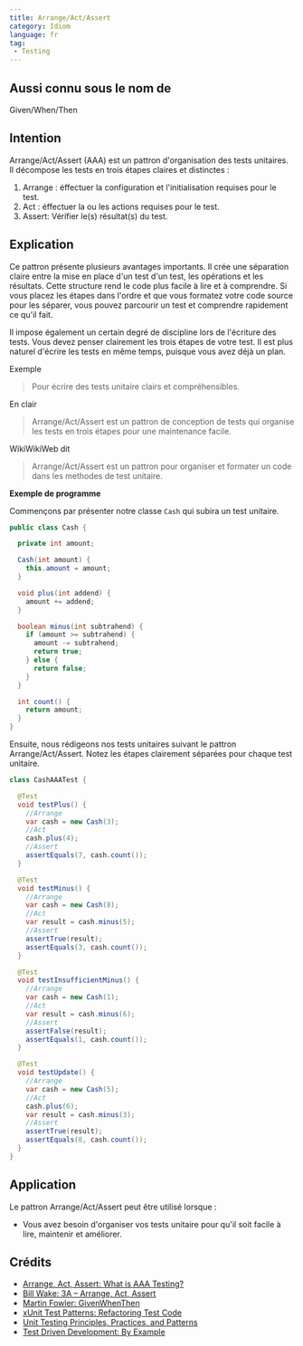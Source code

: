 ```yaml
---
title: Arrange/Act/Assert
category: Idiom
language: fr
tag:
 - Testing
---
```


## Aussi connu sous le nom de

Given/When/Then

## Intention

Arrange/Act/Assert (AAA) est un pattron d'organisation des tests unitaires.
Il décompose les tests en trois étapes claires et distinctes :

1. Arrange : éffectuer la configuration et l'initialisation requises pour le test.
2. Act : éffectuer la ou les actions requises pour le test.
3. Assert: Vérifier le(s) résultat(s) du test.

## Explication

Ce pattron présente plusieurs avantages importants. Il crée une séparation claire entre la mise en place d'un test d'un
test,
les opérations et les résultats. Cette structure rend le code plus facile à lire et à comprendre.
Si vous placez les étapes dans l'ordre et que vous formatez votre code source pour les séparer, vous pouvez parcourir un
test et comprendre rapidement ce qu'il fait.

Il impose également un certain degré de discipline lors de l'écriture des tests. Vous devez penser clairement les trois
étapes de votre test.
Il est plus naturel d'écrire les tests en même temps, puisque vous avez déjà un plan.

Exemple

> Pour écrire des tests unitaire clairs et compréhensibles.

En clair

> Arrange/Act/Assert est un pattron de conception de tests qui organise les tests en trois étapes pour une maintenance
> facile.

WikiWikiWeb dit

> Arrange/Act/Assert est un pattron pour organiser et formater un code dans les methodes de test unitaire.

**Exemple de programme**

Commençons par présenter notre classe  `Cash` qui subira un test unitaire.

```java
public class Cash {

  private int amount;

  Cash(int amount) {
    this.amount = amount;
  }

  void plus(int addend) {
    amount += addend;
  }

  boolean minus(int subtrahend) {
    if (amount >= subtrahend) {
      amount -= subtrahend;
      return true;
    } else {
      return false;
    }
  }

  int count() {
    return amount;
  }
}
```

Ensuite, nous rédigeons nos tests unitaires suivant le pattron Arrange/Act/Assert.
Notez les étapes clairement séparées pour chaque test unitaire.

```java
class CashAAATest {

  @Test
  void testPlus() {
    //Arrange
    var cash = new Cash(3);
    //Act
    cash.plus(4);
    //Assert
    assertEquals(7, cash.count());
  }

  @Test
  void testMinus() {
    //Arrange
    var cash = new Cash(8);
    //Act
    var result = cash.minus(5);
    //Assert
    assertTrue(result);
    assertEquals(3, cash.count());
  }

  @Test
  void testInsufficientMinus() {
    //Arrange
    var cash = new Cash(1);
    //Act
    var result = cash.minus(6);
    //Assert
    assertFalse(result);
    assertEquals(1, cash.count());
  }

  @Test
  void testUpdate() {
    //Arrange
    var cash = new Cash(5);
    //Act
    cash.plus(6);
    var result = cash.minus(3);
    //Assert
    assertTrue(result);
    assertEquals(8, cash.count());
  }
}
```

## Application

Le pattron Arrange/Act/Assert peut être utilisé lorsque :

* Vous avez besoin d'organiser vos tests unitaire pour qu'il soit facile à lire, maintenir et améliorer.

## Crédits

* [Arrange, Act, Assert: What is AAA Testing?](https://blog.ncrunch.net/post/arrange-act-assert-aaa-testing.aspx)
* [Bill Wake: 3A – Arrange, Act, Assert](https://xp123.com/articles/3a-arrange-act-assert/)
* [Martin Fowler: GivenWhenThen](https://martinfowler.com/bliki/GivenWhenThen.html)
* [xUnit Test Patterns: Refactoring Test Code](https://www.amazon.com/gp/product/0131495054/ref=as_li_qf_asin_il_tl?ie=UTF8&tag=javadesignpat-20&creative=9325&linkCode=as2&creativeASIN=0131495054&linkId=99701e8f4af2f7e8dd50d720c9b63dbf)
* [Unit Testing Principles, Practices, and Patterns](https://www.amazon.com/gp/product/1617296279/ref=as_li_qf_asin_il_tl?ie=UTF8&tag=javadesignpat-20&creative=9325&linkCode=as2&creativeASIN=1617296279&linkId=74c75cf22a63c3e4758ae08aa0a0cc35)
* [Test Driven Development: By Example](https://www.amazon.com/gp/product/0321146530/ref=as_li_qf_asin_il_tl?ie=UTF8&tag=javadesignpat-20&creative=9325&linkCode=as2&creativeASIN=0321146530&linkId=5c63a93d8c1175b84ca5087472ef0e05)
